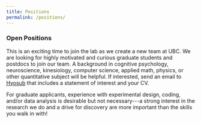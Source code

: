 ```yaml
---
title: Positions
permalink: /positions/
---
```


### Open Positions

This is an exciting time to join the lab as we create a new team at UBC. We are looking for highly motivated and curious graduate students and postdocs to join our team. A background in cognitive psychology, neuroscience, kinesiology, computer science, applied math, physics, or other quantitative subject will be helpful. If interested, send an email to <a href="mailto:hyosub.kim@ubc.ca">Hyosub</a> that includes a statement of interest and your CV. 

For graduate applicants, experience with experimental design, coding, and/or data analysis is desirable but not necessary---a strong interest in the research we do and a drive for discovery are more important than the skills you walk in with! 

